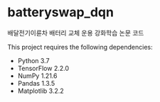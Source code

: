 # batteryswap_dqn
배달전기이륜차 배터리 교체 운용 강화학습 논문 코드  

This project requires the following dependencies:

- Python 3.7
- TensorFlow 2.2.0
- NumPy 1.21.6
- Pandas 1.3.5
- Matplotlib 3.2.2
